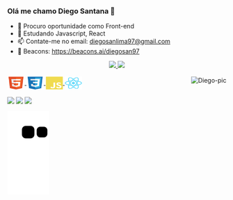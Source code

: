 ### Olá me chamo Diego Santana 👋

- 🔭 Procuro oportunidade como Front-end
- 🌱 Estudando Javascript, React
- 📫 Contate-me no email: diegosanlima97@gmail.com
- 🎫 Beacons: https://beacons.ai/diegosan97

<div align="center">
  <a href="https://github.com/diegosan7p">
  <img height="150em" src="https://github-readme-stats.vercel.app/api?username=diegosan7p&show_icons=true&theme=dark&include_all_commits=true&count_private=true"/>
  <img height="150em" src="https://github-readme-stats.vercel.app/api/top-langs/?username=diegosan7p&layout=compact&langs_count=7&theme=dark"/>
</div>
  <div style="display: inline_block"><br>
  <img align="center" alt="Diego-HTML" height="30" width="40" src="https://raw.githubusercontent.com/devicons/devicon/master/icons/html5/html5-original.svg">
  <img align="center" alt="Diego-CSS" height="30" width="40" src="https://raw.githubusercontent.com/devicons/devicon/master/icons/css3/css3-original.svg">
  <img align="center" alt="Diego-Js" height="30" width="40" src="https://raw.githubusercontent.com/devicons/devicon/master/icons/javascript/javascript-plain.svg">
  <img align="center" alt="Diego-React" height="30" width="40" src="https://raw.githubusercontent.com/devicons/devicon/master/icons/react/react-original.svg">
  <img align="right" alt="Diego-pic" height="75" src="https://cdn.discordapp.com/attachments/703411180135383110/988576643910086706/Webp.net-gifmaker.gif">
</div>
    </br>
  <div> 
  <a href = "mailto:diegosanlima97@gmail.com" target="_blank">
  <img src="https://img.shields.io/badge/-Gmail-%23333?style=for-the-badge&logo=gmail&logoColor=white" target="_blank"></a>
  <a href="https://www.linkedin.com/in/diego-santana-186b96170/" target="_blank">
  <img src="https://img.shields.io/badge/-LinkedIn-%230077B5?style=for-the-badge&logo=linkedin&logoColor=white" target="_blank"></a> 
   <a href="https://wa.me/5511987710931" target="_blank">
  <img src="https://img.shields.io/badge/WhatsApp-25D366?style=for-the-badge&logo=whatsapp&logoColor=white" target="_blank"></a>
 
  ![Snake animation](https://github.com/diegosan7p/diegosan7p/blob/output/github-contribution-grid-snake.svg)
 
</div>
